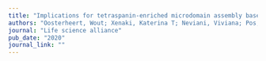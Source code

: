 ```yaml
---
title: "Implications for tetraspanin-enriched microdomain assembly based on structures of CD9 with EWI-F"
authors: "Oosterheert, Wout; Xenaki, Katerina T; Neviani, Viviana; Pos, Wouter; Doulkeridou, Sofia; Manshande, Jip; **Pearce, Nicholas M**; Kroon-Batenburg, Loes MJ; Lutz, Martin; en Henegouwen, Paul MP van Bergen; "
journal: "Life science alliance"
pub_date: "2020"
journal_link: ""
---
```

